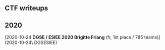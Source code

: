 CTF writeups
---

2020
---
[2020-10-24 **DGSE / ESIEE 2020 Brigitte Friang** (fr, 1st place / 785 teams)](2020-10-24\ DGSESIEE)
